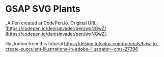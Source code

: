 # GSAP SVG Plants
 _A Pen created at CodePen.io. Original URL: [https://codepen.io/denisinvader/pen/wxNGwZ](https://codepen.io/denisinvader/pen/wxNGwZ).

 Illustration from this tutorial https://design.tutsplus.com/tutorials/how-to-create-succulent-illustrations-in-adobe-illustrator--cms-27396